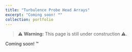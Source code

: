 ```yaml
---
title: "Turbulence Probe Head Arrays"
excerpt: "Coming soon! ™"
collection: portfolio
---
```


> ⚠ **Warning:** This page is still under construction ⚠.

Coming soon! ™
